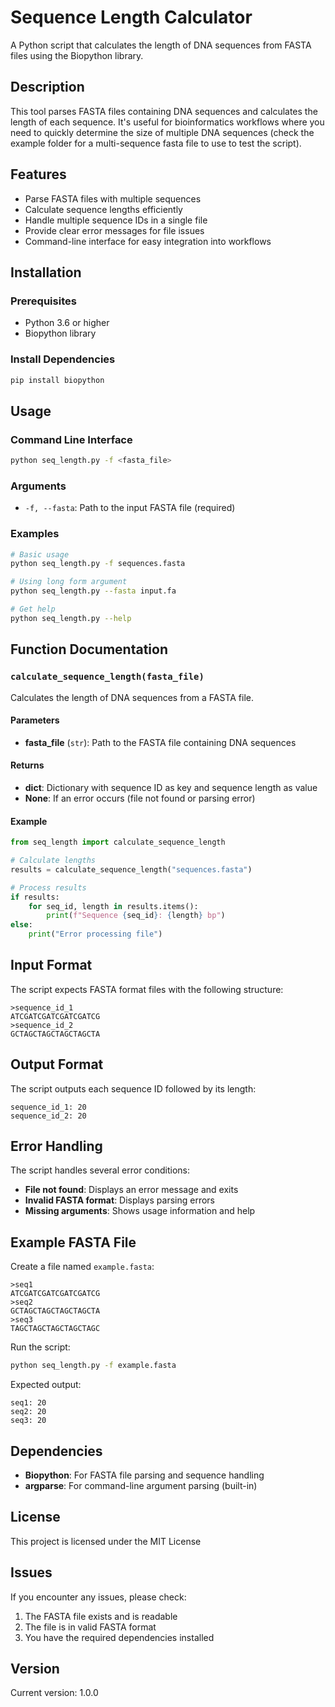 # Sequence Length Calculator

A Python script that calculates the length of DNA sequences from FASTA files using the Biopython library.

## Description

This tool parses FASTA files containing DNA sequences and calculates the length of each sequence. It's useful for bioinformatics workflows where you need to quickly determine the size of multiple DNA sequences (check the example folder for a multi-sequence fasta file to use to test the script).

## Features

- Parse FASTA files with multiple sequences
- Calculate sequence lengths efficiently
- Handle multiple sequence IDs in a single file
- Provide clear error messages for file issues
- Command-line interface for easy integration into workflows

## Installation

### Prerequisites

- Python 3.6 or higher
- Biopython library

### Install Dependencies

```bash
pip install biopython
```

## Usage

### Command Line Interface

```bash
python seq_length.py -f <fasta_file>
```

### Arguments

- `-f, --fasta`: Path to the input FASTA file (required)

### Examples

```bash
# Basic usage
python seq_length.py -f sequences.fasta

# Using long form argument
python seq_length.py --fasta input.fa

# Get help
python seq_length.py --help
```

## Function Documentation

### `calculate_sequence_length(fasta_file)`

Calculates the length of DNA sequences from a FASTA file.

#### Parameters

- **fasta_file** (`str`): Path to the FASTA file containing DNA sequences

#### Returns

- **dict**: Dictionary with sequence ID as key and sequence length as value
- **None**: If an error occurs (file not found or parsing error)

#### Example

```python
from seq_length import calculate_sequence_length

# Calculate lengths
results = calculate_sequence_length("sequences.fasta")

# Process results
if results:
    for seq_id, length in results.items():
        print(f"Sequence {seq_id}: {length} bp")
else:
    print("Error processing file")
```

## Input Format

The script expects FASTA format files with the following structure:

```
>sequence_id_1
ATCGATCGATCGATCGATCG
>sequence_id_2
GCTAGCTAGCTAGCTAGCTA
```

## Output Format

The script outputs each sequence ID followed by its length:

```
sequence_id_1: 20
sequence_id_2: 20
```

## Error Handling

The script handles several error conditions:

- **File not found**: Displays an error message and exits
- **Invalid FASTA format**: Displays parsing errors
- **Missing arguments**: Shows usage information and help

## Example FASTA File

Create a file named `example.fasta`:

```
>seq1
ATCGATCGATCGATCGATCG
>seq2
GCTAGCTAGCTAGCTAGCTA
>seq3
TAGCTAGCTAGCTAGCTAGC
```

Run the script:

```bash
python seq_length.py -f example.fasta
```

Expected output:

```
seq1: 20
seq2: 20
seq3: 20
```

## Dependencies

- **Biopython**: For FASTA file parsing and sequence handling
- **argparse**: For command-line argument parsing (built-in)

## License

This project is licensed under the MIT License

## Issues

If you encounter any issues, please check:

1. The FASTA file exists and is readable
2. The file is in valid FASTA format
3. You have the required dependencies installed

## Version

Current version: 1.0.0
